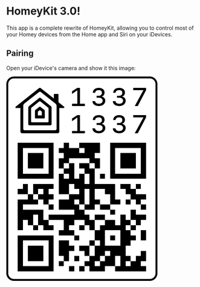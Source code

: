 # HomeyKit 3.0!

This app is a complete rewrite of HomeyKit, allowing you to control most of your Homey devices from the Home app and Siri on your iDevices.

## Pairing

Open your iDevice's camera and show it this image:

<img src='assets/qrcode/small.png'/>
